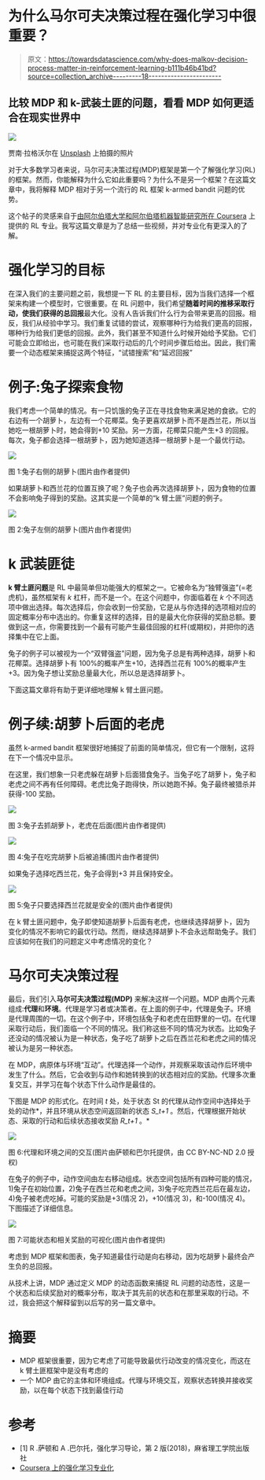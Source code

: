 # 为什么马尔可夫决策过程在强化学习中很重要？

> 原文：<https://towardsdatascience.com/why-does-malkov-decision-process-matter-in-reinforcement-learning-b111b46b41bd?source=collection_archive---------18----------------------->

## 比较 MDP 和 k-武装土匪的问题，看看 MDP 如何更适合在现实世界中

![](img/3b5ccc5bbcee7eb3381b336452fb25e9.png)

贾南·拉格沃尔在 [Unsplash](https://unsplash.com?utm_source=medium&utm_medium=referral) 上拍摄的照片

对于大多数学习者来说，马尔可夫决策过程(MDP)框架是第一个了解强化学习(RL)的框架。然而，你能解释为什么它如此重要吗？为什么不是另一个框架？在这篇文章中，我将解释 MDP 相对于另一个流行的 RL 框架 k-armed bandit 问题的优势。

这个帖子的灵感来自于[由阿尔伯塔大学和阿尔伯塔机器智能研究所在 Coursera](https://www.coursera.org/specializations/reinforcement-learning) 上提供的 RL 专业。我写这篇文章是为了总结一些视频，并对专业化有更深入的了解。

# 强化学习的目标

在深入我们的主要问题之前，我想提一下 RL 的主要目标，因为当我们选择一个框架来构建一个模型时，它很重要。在 RL 问题中，我们希望**随着时间的推移采取行动，使我们获得的总回报**最大化。没有人告诉我们什么行为会带来更高的回报。相反，我们从经验中学习。我们重复试错的尝试，观察哪种行为给我们更高的回报，哪种行为给我们更低的回报。此外，我们甚至不知道什么时候开始给予奖励。它们可能会立即给出，也可能在我们采取行动后的几个时间步骤后给出。因此，我们需要一个动态框架来捕捉这两个特征，“试错搜索”和“延迟回报”

# 例子:兔子探索食物

我们考虑一个简单的情况。有一只饥饿的兔子正在寻找食物来满足她的食欲。它的右边有一个胡萝卜，左边有一个花椰菜。兔子更喜欢胡萝卜而不是西兰花，所以当她吃一根胡萝卜时，她会得到+10 奖励。另一方面，花椰菜只能产生+3 的回报。每次，兔子都会选择一根胡萝卜，因为她知道选择一根胡萝卜是一个最优行动。

![](img/7a071efada972b7b07d1ae45e8dcc0a8.png)

图 1:兔子右侧的胡萝卜(图片由作者提供)

如果胡萝卜和西兰花的位置互换了呢？兔子也会再次选择胡萝卜，因为食物的位置不会影响兔子得到的奖励。这其实是一个简单的“k 臂土匪”问题的例子。

![](img/e067e641f77536172158263539ce6e8d.png)

图 2:兔子左侧的胡萝卜(图片由作者提供)

# k 武装匪徒

**k 臂土匪问题**是 RL 中最简单但功能强大的框架之一。它被命名为“独臂强盗”(=老虎机)，虽然框架有 *k* 杠杆，而不是一个。在这个问题中，你面临着在 *k* 个不同选项中做出选择。每次选择后，你会收到一份奖励，它是从与你选择的选项相对应的固定概率分布中选出的。你重复这样的选择，目的是最大化你获得的奖励总额。要做到这一点，你需要找到一个最有可能产生最佳回报的杠杆(或期权)，并把你的选择集中在它上面。

兔子的例子可以被视为一个“双臂强盗”问题，因为兔子总是有两种选择，胡萝卜和花椰菜。选择胡萝卜有 100%的概率产生+10，选择西兰花有 100%的概率产生+3。因为兔子想让奖励总量最大化，所以总是选择胡萝卜。

下面这篇文章将有助于更详细地理解 k 臂土匪问题。

</multi-armed-bandits-and-reinforcement-learning-dc9001dcb8da>  

# 例子续:胡萝卜后面的老虎

虽然 k-armed bandit 框架很好地捕捉了前面的简单情况，但它有一个限制，这将在下一个情况中显示。

在这里，我们想象一只老虎躲在胡萝卜后面猎食兔子。当兔子吃了胡萝卜，兔子和老虎之间不再有任何障碍。老虎比兔子跑得快，所以她跑不掉。兔子最终被猎杀并获得-100 奖励。

![](img/469b5fa5436d2e75f3363626a80aa526.png)

图 3:兔子去抓胡萝卜，老虎在后面(图片由作者提供)

![](img/fdf9ead20c835b01aeaf46745505abf2.png)

图 4:兔子在吃完胡萝卜后被追捕(图片由作者提供)

如果兔子选择吃西兰花，兔子会得到+3 并且保持安全。

![](img/e3215befbd08f6cbd146c46860cb6387.png)

图 5:兔子只要选择西兰花就是安全的(图片由作者提供)

在 k 臂土匪问题中，兔子即使知道胡萝卜后面有老虎，也继续选择胡萝卜，因为变化的情况不影响它的最优行动。然而，继续选择胡萝卜不会永远帮助兔子。我们应该如何在我们的问题定义中考虑情况的变化？

# 马尔可夫决策过程

最后，我们引入**马尔可夫决策过程(MDP)** 来解决这样一个问题。MDP 由两个元素组成:**代理**和**环境**。代理是学习者或决策者。在上面的例子中，代理是兔子。环境是代理周围的一切。在这个例子中，环境包括兔子和老虎在田野里的一切。在代理采取行动后，我们面临一个不同的情况。我们称这些不同的情况为状态。比如兔子还没动的情况被认为是一种状态，兔子吃了胡萝卜之后在西兰花和老虎之间的情况被认为是另一种状态。

在 MDP，病原体与环境“互动”。代理选择一个动作，并观察采取该动作后环境中发生了什么。然后，它会收到与动作和她转换到的状态相对应的奖励。代理多次重复交互，并学习在每个状态下什么动作是最佳的。

下图是 MDP 的形式化。在时间 *t* 处，处于状态 St 的代理从动作空间中选择处于处的动作*，并且环境从状态空间返回新的状态 *S_t+1* 。然后，代理根据开始状态、采取的行动和后续状态接收奖励 *R_t+1* 。*

![](img/3a25e23d052a902b406c0a51a9892c1e.png)

图 6:代理和环境之间的交互(图片由萨顿和巴尔托提供，由 CC BY-NC-ND 2.0 授权)

在兔子的例子中，动作空间由左右移动组成。状态空间包括所有四种可能的情况，1)兔子在初始位置，2)兔子在西兰花和老虎之间，3)兔子吃完西兰花后在最左边，4)兔子被老虎吃掉。可能的奖励是+3(情况 2)，+10(情况 3)，和-100(情况 4)。下图描述了详细信息。

![](img/1169485c1ff7677b9a5ac3da85a7c05a.png)

图 7:可能状态和相关奖励的可视化(图片由作者提供)

考虑到 MDP 框架和图表，兔子知道最佳行动是向右移动，因为吃胡萝卜最终会产生负的总回报。

从技术上讲，MDP 通过定义 MDP 的动态函数来捕捉 RL 问题的动态性，这是一个状态和后续奖励对的概率分布，取决于其先前的状态和在那里采取的行动。不过，我会把这个解释留到以后写的另一篇文章中。

# 摘要

*   MDP 框架很重要，因为它考虑了可能导致最优行动改变的情况变化，而这在 k 臂土匪框架中是没有考虑的
*   一个 MDP 由它的主体和环境组成。代理与环境交互，观察状态转换并接收奖励，以在每个状态下找到最佳行动

# 参考

*   [1] R .萨顿和 A .巴尔托，强化学习导论，第 2 版(2018)，麻省理工学院出版社
*   [Coursera 上的强化学习专业化](https://www.coursera.org/specializations/reinforcement-learning)